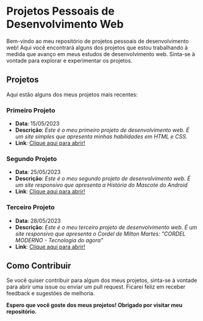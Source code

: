 <h1>Projetos Pessoais de Desenvolvimento Web</h1>

<p>Bem-vindo ao meu repositório de projetos pessoais de desenvolvimento web! Aqui você encontrará alguns dos projetos que estou trabalhando à medida que avanço em meus estudos de desenvolvimento web. Sinta-se à vontade para explorar e experimentar os projetos.</p>

<h2>Projetos</h2>

<p>Aqui estão alguns dos meus projetos mais recentes:</p>

<h3>Primeiro Projeto</h3>

<ul>
    <li><strong>Data</strong>: 15/05/2023</li>
    <li><strong>Descrição</strong>: <em>Este é o meu primeiro projeto de desenvolvimento web. É um site simples que apresenta minhas habilidades em HTML e CSS.</em></li>
    <li><strong>Link</strong>: <a href="https://jefersonwayne.github.io/projetos/first-website/index.html" target="_blank">Clique aqui para abrir!</a></li>
</ul>

<h3>Segundo Projeto</h3>

<ul>
    <li><strong>Data</strong>: 25/05/2023</li>
    <li><strong>Descrição</strong>: <em>Este é o meu segundo projeto de desenvolvimento web. É um site responsivo que apresenta a História do Mascote do Android</em></li>
    <li><strong>Link</strong>: <a href="https://jefersonwayne.github.io/projetos/website-android/index.html" target="_blank">Clique aqui para abrir!</a></li>
</ul>

<h3>Terceiro Projeto</h3>

<ul>
    <li><strong>Data</strong>: 28/05/2023</li>
    <li><strong>Descrição</strong>: <em>Este é o meu terceiro projeto de desenvolvimento web. É um site responsivo que apresenta o Cordel de Milton Martes: "CORDEL MODERNO - Tecnologia do agora"</em></li>
    <li><strong>Link</strong>: <a href="https://jefersonwayne.github.io/projetos/website-cordel/index.html" target="_blank">Clique aqui para abrir!</a></li>
</ul>


<h2>Como Contribuir</h2>

<p>Se você quiser contribuir para algum dos meus projetos, sinta-se à vontade para abrir uma issue ou enviar um pull request. Ficarei feliz em receber feedback e sugestões de melhoria.</p>

<p><strong>Espero que você goste dos meus projetos! Obrigado por visitar meu repositório.</strong></p>